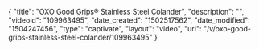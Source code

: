 {
    "title": "OXO Good Grips&reg; Stainless Steel Colander",
    "description": "",
    "videoid": "109963495",
    "date_created": "1502517562",
    "date_modified": "1504247456",
    "type": "captivate",
    "layout": "video",
    "url": "\/v\/oxo-good-grips-stainless-steel-colander\/109963495"
}